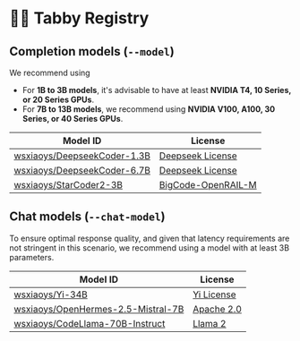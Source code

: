 # 🧑‍🔬 Tabby Registry

## Completion models (`--model`)

We recommend using

* For **1B to 3B models**, it's advisable to have at least **NVIDIA T4, 10 Series, or 20 Series GPUs**.
* For **7B to 13B models**, we recommend using **NVIDIA V100, A100, 30 Series, or 40 Series GPUs**.

| Model ID | License |
| -------- | ------- |
| [wsxiaoys/DeepseekCoder-1.3B](https://huggingface.co/deepseek-ai/deepseek-coder-1.3b-base) | [Deepseek License](https://github.com/deepseek-ai/deepseek-coder/blob/main/LICENSE-MODEL) |
| [wsxiaoys/DeepseekCoder-6.7B](https://huggingface.co/deepseek-ai/deepseek-coder-6.7b-base) | [Deepseek License](https://github.com/deepseek-ai/deepseek-coder/blob/main/LICENSE-MODEL) |
| [wsxiaoys/StarCoder2-3B](https://huggingface.co/bigcode/starcoder2-3b) | [BigCode-OpenRAIL-M](https://huggingface.co/spaces/bigcode/bigcode-model-license-agreement) |


## Chat models (`--chat-model`)

To ensure optimal response quality, and given that latency requirements are not stringent in this scenario, we recommend using a model with at least 3B parameters.

| Model ID | License |
| -------- | ------- |
| [wsxiaoys/Yi-34B](https://huggingface.co/01-ai/Yi-34B) | [Yi License](https://huggingface.co/01-ai/Yi-34B/blob/main/LICENSE) |
| [wsxiaoys/OpenHermes-2.5-Mistral-7B](https://huggingface.co/teknium/OpenHermes-2.5-Mistral-7B) | [Apache 2.0](https://choosealicense.com/licenses/apache-2.0/) |
| [wsxiaoys/CodeLlama-70B-Instruct](https://huggingface.co/codellama/CodeLlama-70b-Instruct-hf) | [Llama 2](https://ai.meta.com/llama/license/) |
